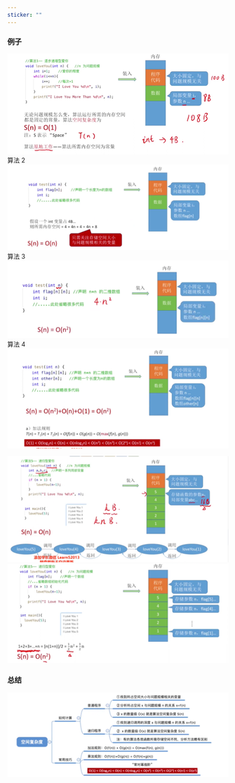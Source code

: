 ```yaml
---
sticker: ""
---
```

### 例子
![](attachments/Pasted%20image%2020240809163406.png)
算法 2
![](attachments/Pasted%20image%2020240809163549.png)
算法 3
![](attachments/Pasted%20image%2020240809163720.png)
算法 4
![](attachments/Pasted%20image%2020240809163804.png)

![](attachments/Pasted%20image%2020240809164332.png)
![](attachments/Pasted%20image%2020240809164546.png)
### 总结
![](attachments/Pasted%20image%2020240809164632.png)









































